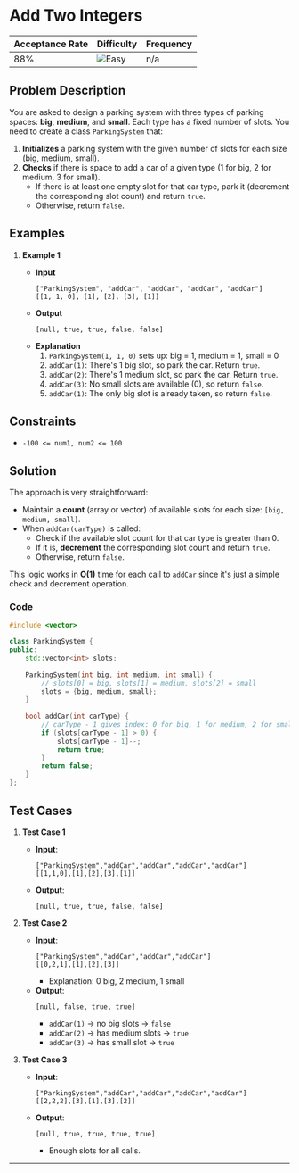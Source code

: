 # Add Two Integers

| Acceptance Rate | Difficulty                                             | Frequency           |
| --------------- | ------------------------------------------------------ | ------------------- |
| 88%           | ![Easy](https://img.shields.io/badge/Easy-brightgreen) | n/a |

## Problem Description

You are asked to design a parking system with three types of parking spaces: **big**, **medium**, and **small**. Each type has a fixed number of slots. You need to create a class `ParkingSystem` that:

1. **Initializes** a parking system with the given number of slots for each size (big, medium, small).
2. **Checks** if there is space to add a car of a given type (1 for big, 2 for medium, 3 for small).  
   - If there is at least one empty slot for that car type, park it (decrement the corresponding slot count) and return `true`.
   - Otherwise, return `false`.

## Examples

1. **Example 1**

   - **Input**  
     ```
     ["ParkingSystem", "addCar", "addCar", "addCar", "addCar"]
     [[1, 1, 0], [1], [2], [3], [1]]
     ```
   - **Output**  
     ```
     [null, true, true, false, false]
     ```
   - **Explanation**  
     1. `ParkingSystem(1, 1, 0)` sets up: big = 1, medium = 1, small = 0  
     2. `addCar(1)`: There's 1 big slot, so park the car. Return `true`.  
     3. `addCar(2)`: There's 1 medium slot, so park the car. Return `true`.  
     4. `addCar(3)`: No small slots are available (0), so return `false`.  
     5. `addCar(1)`: The only big slot is already taken, so return `false`.

## Constraints

- `-100 <= num1, num2 <= 100`

## Solution

The approach is very straightforward:
- Maintain a **count** (array or vector) of available slots for each size: `[big, medium, small]`.
- When `addCar(carType)` is called:
  - Check if the available slot count for that car type is greater than 0.
  - If it is, **decrement** the corresponding slot count and return `true`.
  - Otherwise, return `false`.

This logic works in **O(1)** time for each call to `addCar` since it's just a simple check and decrement operation.

### Code


```cpp
#include <vector>

class ParkingSystem {
public:
    std::vector<int> slots;
    
    ParkingSystem(int big, int medium, int small) {
        // slots[0] = big, slots[1] = medium, slots[2] = small
        slots = {big, medium, small};
    }
    
    bool addCar(int carType) {
        // carType - 1 gives index: 0 for big, 1 for medium, 2 for small
        if (slots[carType - 1] > 0) {
            slots[carType - 1]--;
            return true;
        }
        return false;
    }
};
```
## Test Cases

1. **Test Case 1**  
   - **Input**:  
     ```
     ["ParkingSystem","addCar","addCar","addCar","addCar"]
     [[1,1,0],[1],[2],[3],[1]]
     ```
   - **Output**:  
     ```
     [null, true, true, false, false]
     ```

2. **Test Case 2**  
   - **Input**:  
     ```
     ["ParkingSystem","addCar","addCar","addCar"]
     [[0,2,1],[1],[2],[3]]
     ```
     - Explanation: 0 big, 2 medium, 1 small
   - **Output**:  
     ```
     [null, false, true, true]
     ```
     - `addCar(1)` → no big slots → `false`  
     - `addCar(2)` → has medium slots → `true`  
     - `addCar(3)` → has small slot → `true`  

3. **Test Case 3**  
   - **Input**:  
     ```
     ["ParkingSystem","addCar","addCar","addCar","addCar"]
     [[2,2,2],[3],[1],[3],[2]]
     ```
   - **Output**:  
     ```
     [null, true, true, true, true]
     ```
     - Enough slots for all calls.

---

